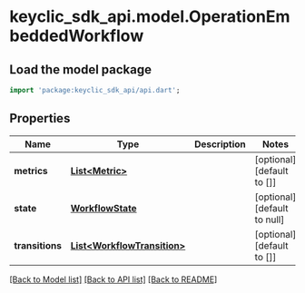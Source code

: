 # keyclic_sdk_api.model.OperationEmbeddedWorkflow

## Load the model package
```dart
import 'package:keyclic_sdk_api/api.dart';
```

## Properties
Name | Type | Description | Notes
------------ | ------------- | ------------- | -------------
**metrics** | [**List&lt;Metric&gt;**](Metric.md) |  | [optional] [default to []]
**state** | [**WorkflowState**](WorkflowState.md) |  | [optional] [default to null]
**transitions** | [**List&lt;WorkflowTransition&gt;**](WorkflowTransition.md) |  | [optional] [default to []]

[[Back to Model list]](../README.md#documentation-for-models) [[Back to API list]](../README.md#documentation-for-api-endpoints) [[Back to README]](../README.md)


